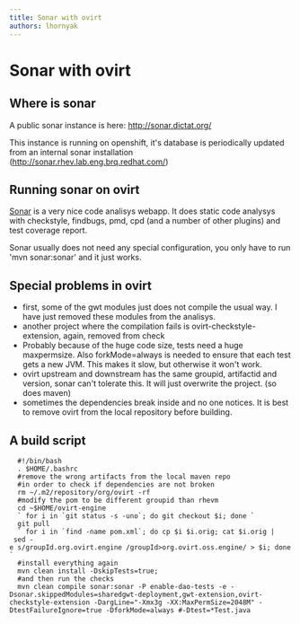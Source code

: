 ```yaml
---
title: Sonar with ovirt
authors: lhornyak
---
```


<!-- TODO: Content review -->

# Sonar with ovirt

## Where is sonar

A public sonar instance is here: <http://sonar.dictat.org/>

This instance is running on openshift, it's database is periodically updated from an internal sonar installation (http://sonar.rhev.lab.eng.brq.redhat.com/)

## Running sonar on ovirt

[Sonar](http://sonarsource.org/) is a very nice code analisys webapp. It does static code analysys with checkstyle, findbugs, pmd, cpd (and a number of other plugins) and test coverage report.

Sonar usually does not need any special configuration, you only have to run 'mvn sonar:sonar' and it just works.

## Special problems in ovirt

*   first, some of the gwt modules just does not compile the usual way. I have just removed these modules from the analisys.
*   another project where the compilation fails is ovirt-checkstyle-extension, again, removed from check
*   Probably because of the huge code size, tests need a huge maxpermsize. Also forkMode=always is needed to ensure that each test gets a new JVM. This makes it slow, but otherwise it won't work.
*   ovirt upstream and downstream has the same groupid, artifactid and version, sonar can't tolerate this. It will just overwrite the project. (so does maven)
*   sometimes the dependencies break inside and no one notices. It is best to remove ovirt from the local repository before building.

## A build script

      #!/bin/bash
      . $HOME/.bashrc
      #remove the wrong artifacts from the local maven repo
      #in order to check if dependencies are not broken
      rm ~/.m2/repository/org/ovirt -rf
      #modify the pom to be different groupid than rhevm
      cd ~$HOME/ovirt-engine
      ` for i in `git status -s -uno`; do git checkout $i; done `
      git pull
      ` for i in `find -name pom.xml`; do cp $i $i.orig; cat $i.orig | sed -e s/groupId.org.ovirt.engine /groupId>org.ovirt.oss.engine/ > $i; done `
      #install everything again
      mvn clean install -DskipTests=true;
      #and then run the checks
      mvn clean compile sonar:sonar -P enable-dao-tests -e -Dsonar.skippedModules=sharedgwt-deployment,gwt-extension,ovirt-checkstyle-extension -DargLine="-Xmx3g -XX:MaxPermSize=2048M" -DtestFailureIgnore=true -DforkMode=always #-Dtest=*Test.java
